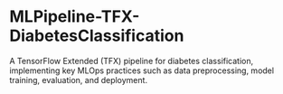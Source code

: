 # MLPipeline-TFX-DiabetesClassification
A TensorFlow Extended (TFX) pipeline for diabetes classification, implementing key MLOps practices such as data preprocessing, model training, evaluation, and deployment.
